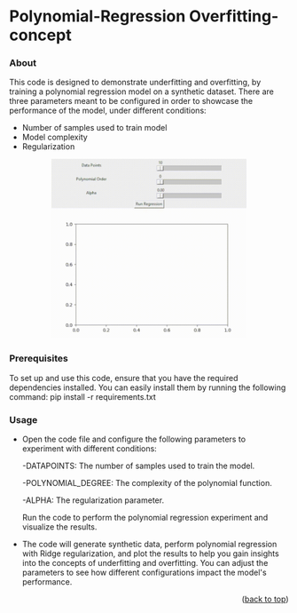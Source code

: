 # Polynomial-Regression Overfitting-concept

<a name="readme-top"></a>

### About
This code is designed to demonstrate underfitting and overfitting, by training a polynomial regression model on a synthetic dataset. There are three parameters meant to be configured in order to showcase the performance of the model, under different conditions:
* Number of samples used to train model
* Model complexity
* Regularization
<p align="center">
  <img src="images/demo.gif" alt="Demo" style="width:70%;">
</p>

### Prerequisites

To set up and use this code, ensure that you have the required dependencies installed. You can easily install them by running the following command:
pip install -r requirements.txt

### Usage
* Open the code file and configure the following parameters to experiment with different conditions:

  -DATAPOINTS: The number of samples used to train the model.
  
  -POLYNOMIAL_DEGREE: The complexity of the polynomial function.
  
  -ALPHA: The regularization parameter.
  
  Run the code to perform the polynomial regression experiment and visualize the results.

* The code will generate synthetic data, perform polynomial regression with Ridge regularization, and plot the results to help you gain insights into the concepts of underfitting and overfitting. You can adjust    the parameters to see how different configurations impact the model's performance.

<p align="right">(<a href="#readme-top">back to top</a>)</p>
